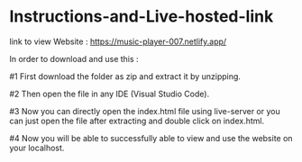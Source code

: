 # Instructions-and-Live-hosted-link

link to view Website : https://music-player-007.netlify.app/

In order to download and use this :

#1 First download the folder as zip and extract it by unzipping.

#2 Then open the file in any IDE (Visual Studio Code).

#3 Now you can directly open the index.html file using live-server or you can just open the file after extracting and double click on index.html.

#4 Now you will be able to successfully able to view and use the website on your localhost.
